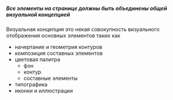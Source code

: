 ##### Все элементы на странице должны быть объединены общей визуальной концепцией

Визуальная концепция это некая совокупность визуального  отображения основных элементов таких как 
- начертание и геометрия контуров
- композиция составных элементов
- цветовая палитра 
	- фон
	- контур
	- составные элементы
- типографика
- иконки и иллюстрации